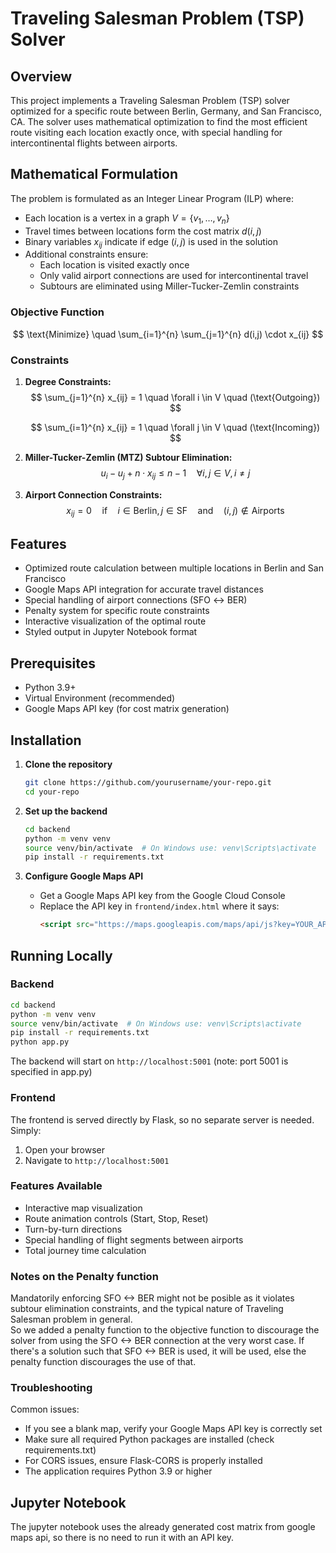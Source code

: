 <script type="text/javascript" async
  src="https://cdnjs.cloudflare.com/ajax/libs/mathjax/2.7.7/MathJax.js?config=TeX-MML-AM_CHTML">
</script>
# Traveling Salesman Problem (TSP) Solver

## Overview

This project implements a Traveling Salesman Problem (TSP) solver optimized for a specific route between Berlin, Germany, and San Francisco, CA. The solver uses mathematical optimization to find the most efficient route visiting each location exactly once, with special handling for intercontinental flights between airports.

## Mathematical Formulation

The problem is formulated as an Integer Linear Program (ILP) where:
- Each location is a vertex in a graph $V = \{v_1, \ldots, v_n\}$
- Travel times between locations form the cost matrix $d(i,j)$
- Binary variables $x_{ij}$ indicate if edge $(i,j)$ is used in the solution
- Additional constraints ensure:
  - Each location is visited exactly once
  - Only valid airport connections are used for intercontinental travel
  - Subtours are eliminated using Miller-Tucker-Zemlin constraints

### Objective Function
$$
\text{Minimize} \quad \sum_{i=1}^{n} \sum_{j=1}^{n} d(i,j) \cdot x_{ij}
$$
### Constraints
1. **Degree Constraints:**
   $$
   \sum_{j=1}^{n} x_{ij} = 1 \quad \forall i \in V \quad (\text{Outgoing})
   $$
   
   $$
   \sum_{i=1}^{n} x_{ij} = 1 \quad \forall j \in V \quad (\text{Incoming})
   $$

2. **Miller-Tucker-Zemlin (MTZ) Subtour Elimination:**
   $$
   u_i - u_j + n \cdot x_{ij} \leq n - 1 \quad \forall i, j \in V, \, i \neq j
   $$

3. **Airport Connection Constraints:**
   $$
   x_{ij} = 0 \quad \text{if} \quad i \in \text{Berlin}, \, j \in \text{SF} \quad \text{and} \quad (i,j) \notin \text{Airports}
   $$

## Features

- Optimized route calculation between multiple locations in Berlin and San Francisco
- Google Maps API integration for accurate travel distances
- Special handling of airport connections (SFO ↔ BER)
- Penalty system for specific route constraints
- Interactive visualization of the optimal route
- Styled output in Jupyter Notebook format

## Prerequisites

- Python 3.9+
- Virtual Environment (recommended)
- Google Maps API key (for cost matrix generation)

## Installation

1. **Clone the repository**
    ```bash
    git clone https://github.com/yourusername/your-repo.git
    cd your-repo
    ```

2. **Set up the backend**
    ```bash
    cd backend
    python -m venv venv
    source venv/bin/activate  # On Windows use: venv\Scripts\activate
    pip install -r requirements.txt
    ```

3. **Configure Google Maps API**
   - Get a Google Maps API key from the Google Cloud Console
   - Replace the API key in `frontend/index.html` where it says:
     ```html
     <script src="https://maps.googleapis.com/maps/api/js?key=YOUR_API_KEY"></script>
     ```


## Running Locally

### Backend
```bash
cd backend
python -m venv venv
source venv/bin/activate  # On Windows use: venv\Scripts\activate
pip install -r requirements.txt
python app.py
```
The backend will start on `http://localhost:5001` (note: port 5001 is specified in app.py)

### Frontend
The frontend is served directly by Flask, so no separate server is needed. Simply:
1. Open your browser
2. Navigate to `http://localhost:5001`

### Features Available
- Interactive map visualization
- Route animation controls (Start, Stop, Reset)
- Turn-by-turn directions
- Special handling of flight segments between airports
- Total journey time calculation

### Notes on the Penalty function
Mandatorily enforcing SFO <-> BER might not be posible as it violates subtour elimination constraints, and the typical nature of Traveling Salesman problem in general.  
So we added a penalty function to the objective function to discourage the solver from using the SFO <-> BER connection at the very worst case. If there's a solution such that SFO <-> BER is used, it will be used, else the penalty function discourages the use of that. 

### Troubleshooting

Common issues:
- If you see a blank map, verify your Google Maps API key is correctly set
- Make sure all required Python packages are installed (check requirements.txt)
- For CORS issues, ensure Flask-CORS is properly installed
- The application requires Python 3.9 or higher

## Jupyter Notebook
The jupyter notebook uses the already generated cost matrix from google maps api, so there is no need to run it with an API key. 
